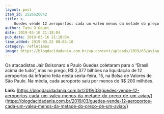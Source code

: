 ```yaml
---
layout: post
item_id: 2526626042
title: >-
    Guedes vende 12 aeroportos: cada um valeu menos da metade do preço de um avião
author: Tatu D'Oquei
date: 2019-03-16 21:18:04
pub_date: 2019-03-16 21:18:04
time_added: 2019-03-22 08:02:10
category: refletimos
image: https://blogdacidadania.com.br/wp-content/uploads/2019/03/aviao.png
---
```


Os atacadistas Jair Bolsonaro e Paulo Guedes coletaram para o “Brasil acima de tudo”, mas no prego, R$ 2,377 bilhões na liquidação de 12 aeroportos da Infraero feita nesta sexta-feira, 15, na Bolsa de Valores de São Paulo. Na média, cada aeroporto saiu por menos de R$ 200 milhões.

**Link:** [https://blogdacidadania.com.br/2019/03/guedes-vende-12-aeroportos-cada-um-valeu-menos-da-metade-do-preco-de-um-aviao/](https://blogdacidadania.com.br/2019/03/guedes-vende-12-aeroportos-cada-um-valeu-menos-da-metade-do-preco-de-um-aviao/)

